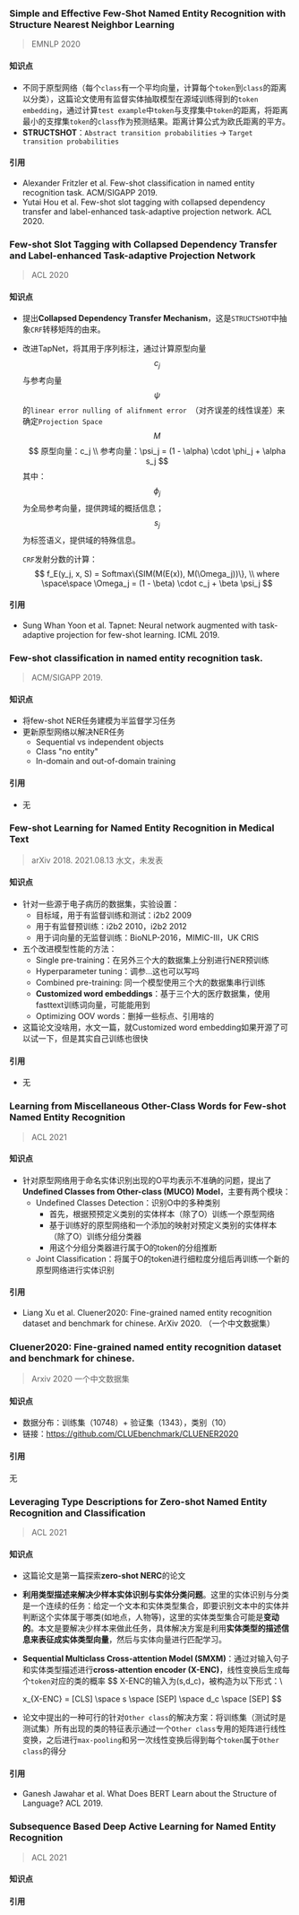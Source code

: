 ### Simple and Effective Few-Shot Named Entity Recognition with Structure Nearest Neighbor Learning 

> EMNLP 2020

#### 知识点

- 不同于原型网络（每个`class`有一个平均向量，计算每个`token`到`class`的距离以分类），这篇论文使用有监督实体抽取模型在源域训练得到的`token embedding`，通过计算`test example`中`token`与支撑集中`token`的距离，将距离最小的支撑集`token`的`class`作为预测结果。距离计算公式为欧氏距离的平方。
- **STRUCTSHOT**：`Abstract transition probabilities` -> `Target transition probabilities`

#### 引用

- Alexander Fritzler et al. Few-shot classification in named entity recognition task. ACM/SIGAPP 2019.
- Yutai Hou et al. Few-shot slot tagging with collapsed dependency transfer and label-enhanced task-adaptive projection network. ACL 2020.



### Few-shot Slot Tagging with Collapsed Dependency Transfer and Label-enhanced Task-adaptive Projection Network

>ACL 2020

#### 知识点

- 提出**Collapsed Dependency Transfer Mechanism**，这是`STRUCTSHOT`中抽象`CRF`转移矩阵的由来。

- 改进TapNet，将其用于序列标注，通过计算原型向量$$c_j$$与参考向量$$\psi$$的`linear error nulling of alifnment error `（对齐误差的线性误差）来确定`Projection Space`$$M$$
  $$
  原型向量：c_j \\
  参考向量：\psi_j = (1 - \alpha) \cdot \phi_j + \alpha s_j
  $$
  其中：$$\phi_j$$为全局参考向量，提供跨域的概括信息；$$s_j$$为标签语义，提供域的特殊信息。
  
  `CRF`发射分数的计算：
  $$
  f_E(y_j, x, S) = Softmax\{SIM(M(E(x)), M(\Omega_j))\}, \\
  where \space\space \Omega_j = (1 - \beta) \cdot c_j + \beta \psi_j
  $$


#### 引用

- Sung Whan Yoon et al. Tapnet: Neural network augmented with task-adaptive projection for few-shot learning. ICML 2019.



### Few-shot classification in named entity recognition task. 

> ACM/SIGAPP 2019.

#### 知识点

- 将few-shot NER任务建模为半监督学习任务
- 更新原型网络以解决NER任务
  - Sequential vs independent objects
  - Class "no entity"
  - In-domain and out-of-domain training

#### 引用

- 无



### Few-shot Learning for Named Entity Recognition in Medical Text

> arXiv 2018. 2021.08.13 水文，未发表

#### 知识点

- 针对一些源于电子病历的数据集，实验设置：
  - 目标域，用于有监督训练和测试：i2b2 2009
  - 用于有监督预训练：i2b2 2010，i2b2 2012
  - 用于词向量的无监督训练：BioNLP-2016，MIMIC-III，UK CRIS
- 五个改进模型性能的方法：
  - Single pre-training：在另外三个大的数据集上分别进行NER预训练
  - Hyperparameter tuning：调参...这也可以写吗
  - Combined pre-training: 同一个模型使用三个大的数据集串行训练
  - **Customized word embeddings**：基于三个大的医疗数据集，使用fasttext训练词向量，可能能用到
  - Optimizing OOV words：删掉一些标点、引用啥的
- 这篇论文没啥用，水文一篇，就Customized word embedding如果开源了可以试一下，但是其实自己训练也很快

#### 引用

- 无



### Learning from Miscellaneous Other-Class Words for Few-shot Named Entity Recognition

> ACL 2021

#### 知识点

- 针对原型网络用于命名实体识别出现的O平均表示不准确的问题，提出了**Undefined Classes from Other-class (MUCO) Model**，主要有两个模块：
  - Undefined Classes Detection：识别O中的多种类别
    - 首先，根据预预定义类别的实体样本（除了O）训练一个原型网络
    - 基于训练好的原型网络和一个添加的映射对预定义类别的实体样本（除了O）训练分组分类器
    - 用这个分组分类器进行属于O的token的分组推断
  - Joint Classification：将属于O的token进行细粒度分组后再训练一个新的原型网络进行实体识别

#### 引用

- Liang Xu et al. Cluener2020: Fine-grained named entity recognition dataset and benchmark for chinese. ArXiv 2020. （一个中文数据集）



### Cluener2020: Fine-grained named entity recognition dataset and benchmark for chinese. 

> Arxiv 2020 一个中文数据集

#### 知识点

- 数据分布：训练集（10748）+ 验证集（1343），类别（10）
- 链接：https://github.com/CLUEbenchmark/CLUENER2020

#### 引用

无



### Leveraging Type Descriptions for Zero-shot Named Entity Recognition and Classification

> ACL 2021

#### 知识点

- 这篇论文是第一篇探索**zero-shot NERC**的论文

- **利用类型描述来解决少样本实体识别与实体分类问题**。这里的实体识别与分类是一个连续的任务：给定一个文本和实体类型集合，即要识别文本中的实体并判断这个实体属于哪类(如地点，人物等)，这里的实体类型集合可能是**变动的**。本文是要解决少样本来做此任务，具体解决方案是利用**实体类型的描述信息来表征成实体类型向量**，然后与实体向量进行匹配学习。

- **Sequential Multiclass Cross-attention Model (SMXM)**：通过对输入句子和实体类型描述进行**cross-attention encoder (X-ENC)**，线性变换后生成每个`token`对应的类的概率
  $$
  X-ENC的输入为(s,d_c)，被构造为以下形式：\\
  
  x_{X-ENC} = [CLS] \space s \space [SEP] \space d_c \space [SEP]
  $$
  

- 论文中提出的一种可行的针对`Other class`的解决方案：将训练集（测试时是测试集）所有出现的类的特征表示通过一个`Other class`专用的矩阵进行线性变换，之后进行`max-pooling`和另一次线性变换后得到每个`token`属于`Other class`的得分

#### 引用

- Ganesh Jawahar et al. What Does BERT Learn about the Structure of Language?  ACL 2019.



### Subsequence Based Deep Active Learning for Named Entity Recognition

> ACL 2021

#### 知识点



#### 引用

